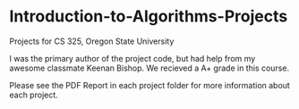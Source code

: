 # Introduction-to-Algorithms-Projects
Projects for CS 325, Oregon State University

I was the primary author of the project code, but had help from my awesome classmate Keenan Bishop.
We recieved a A+ grade in this course.

Please see the PDF Report in each project folder for more information about each project.
